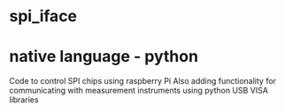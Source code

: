 # spi_iface
# native language - python

Code to control SPI chips using raspberry Pi
Also adding functionality for communicating with measurement instruments using python USB VISA libraries
